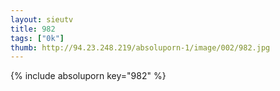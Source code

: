 ```yaml
--- 
layout: sieutv
title: 982
tags: ["0k"]
thumb: http://94.23.248.219/absoluporn-1/image/002/982.jpg
---
```

{% include absoluporn key="982" %} 

